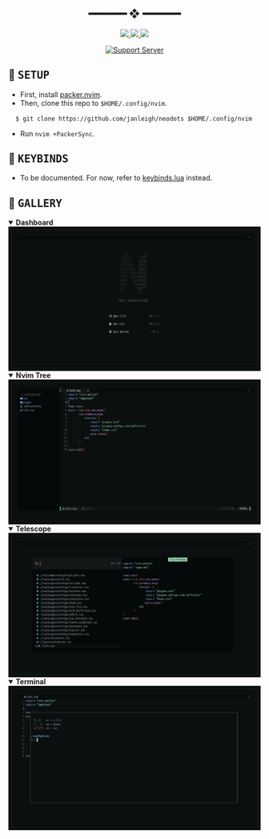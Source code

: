 <h2 align="center"> ━━━━━━  ❖  ━━━━━━ </h2>

<div align="center">
   <p></p>
   <a href="">
      <img src="https://img.shields.io/github/issues/janleigh/neodots?color=ffb29b&labelColor=1C2325&style=for-the-badge">
   </a>
   <a href="https://github.com/janleigh/neodots/stargazers">
      <img src="https://img.shields.io/github/stars/janleigh/neodots?color=C9CBFF&labelColor=1C2325&style=for-the-badge">
   </a>
   <a href="https://github.com/janleigh/neodots/">
      <img src="https://img.shields.io/github/repo-size/janleigh/neodots?color=FCA2AA&labelColor=1C2325&style=for-the-badge">
   </a>
   <br>
</div>
<div align="center">
   <p></p>
   <a href="https://discord.gg/2RfJb3CVfb">
      <img alt="Support Server" src="https://discord.com/api/guilds/853812920919261235/embed.png?style=banner2">
   </a>
   <br>
</div>

## :wrench: <samp>SETUP</samp>

   * First, install [packer.nvim](https://github.com/wbthomason/packer.nvim).
   * Then, clone this repo to `$HOME/.config/nvim`.
   ```
     $ git clone https://github.com/janleigh/neodots $HOME/.config/nvim
   ```
   * Run `nvim +PackerSync`.

## :herb: <samp>KEYBINDS</samp>

   * To be documented. For now, refer to [keybinds.lua](lua/core/keybinds.lua) instead.

## :japan: <samp>GALLERY</samp>

   <details open>
   <summary><strong>Dashboard</strong></summary>

   <img align="center" src="./assets/dashboard.png"/>
   </details>

   <details open>
   <summary><strong>Nvim Tree</strong></summary>

   <img align="center" src="./assets/nvim-tree.png"/>
   </details>

   <details open>
   <summary><strong>Telescope</strong></summary>

   <img align="center" src="./assets/telescope.png"/>
   </details>

   <details open>
   <summary><strong>Terminal</strong></summary>

   <img align="center" src="./assets/terminal.png"/>
   </details>
